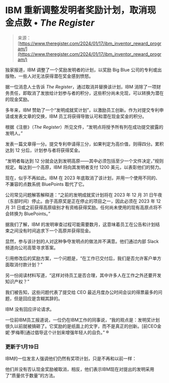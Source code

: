 <!--yml

类别：未分类

日期：2024-05-27 14:53:51

-->

# IBM 重新调整发明者奖励计划，取消现金点数 • *The Register*

> 来源：[https://www.theregister.com/2024/01/17/ibm_inventor_reward_program/](https://www.theregister.com/2024/01/17/ibm_inventor_reward_program/)

独家报道，IBM 调整了一个奖励发明者的计划，以奖励 Big Blue 公司的专利或出版物，一些人对无法获得潜在奖金感到愤怒。

据一位消息人士告诉 *The Register*，通过取消并替换该计划，IBM 消除了一项财务责任，即取消了发放给计划参与者的积分，这些积分尚未兑现，可以转换为潜在的现金奖励。

多年来，IBM 赞助了一个“发明成就奖计划”，以激励员工创新。作为对提交专利申请或发表文章的交换，IBM 员工将获得导致认可和潜在现金奖金的积分。

根据《注册》（*The Register*）所见文件，“发明点将授予所有列在成功提交披露的发明人。”

发表一篇文章得一分。提交专利申请得三分，如果判定为高价值，则得四分。累积达到 12 分后，计划参与者将获得奖金。

“发明者每达到 12 分就会达到发明高原——其中必须包括至少一个文件决定，”规则规定。每达到一个高原，IBM 将向其发明者支付 1200 美元，以表彰他们的努力。

现在，似乎不再如此。IBM 在 2023 年底取消了该计划，并用一个使用不同的、不兼容的点数系统 BluePoints 取代了它。

公司常见问题解答解释道：“之前的发明成就奖计划将在 2023 年 12 月 31 日午夜（东部时间）停止。由于高原奖是正在停止的项目之一，因此必须在 2023 年 12 月 31 日或之前获得高原级别才有资格获得奖励。任何尚未使用的现有高原点将不会转换为 BluePoints。”

据我们了解，IBM 的发明审查过程可能需要数月，这意味着员工在公告和计划结束之间没有时间追求下一个高原并获得现金。

显然，参与该计划的人对这种争夺发明点的做法并不满意。他们通过内部 Slack 频道向公司高管寻求答案。

引用修改后的奖励方案，一个问题是，“在工作已交付后，我们是否允许客户单方面取消付款计划？”

另一份阅读材料写道，“这样对待员工是否合理，其中许多人在工作之外还要开发知识产权？”

我们被告知，这些问题代表了提交给 CEO 最近月度办公时间会议的得票最多的问题，但是回应是含糊其辞的。

IBM 没有回应评论请求。

一位前IBM员工报道说，一位仍在IBM工作的同事说，“我的观点是：发明奖计划很久以前就被搞砸了。它奖励的是纸面上的文字，而不是真正的创新。[前CEO金妮·罗梅蒂]通过倡导这个计划来增强年轻人的自负。” ®

### 更新于1月19日

IBM的一位发言人强调他们仍然有奖项计划，只是不再和以前一样：

他们并没有否认现金奖励被取消，相反，他们表示IBM现在对提出的发明采用了“质量优于数量”的方法。
